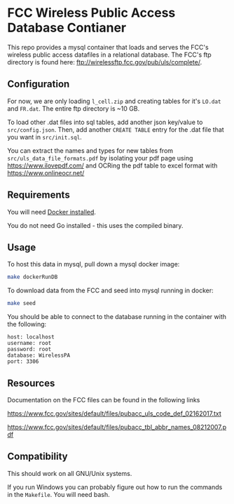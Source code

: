 # FCC Wireless Public Access Database Contianer

This repo provides a mysql container that loads and serves the FCC's wireless public access datafiles in a relational database. The FCC's ftp directory is found here: ftp://wirelessftp.fcc.gov/pub/uls/complete/.

## Configuration

For now, we are only loading `l_cell.zip` and creating tables for it's `LO.dat` and `FR.dat`. The entire ftp directory is ~10 GB.

To load other .dat files into sql tables, add another json key/value to `src/config.json`. Then, add another `CREATE TABLE` entry for the .dat file that you want in `src/init.sql`.

You can extract the names and types for new tables from `src/uls_data_file_formats.pdf` by isolating your pdf page using https://www.ilovepdf.com/ and OCRing the pdf table to excel format with https://www.onlineocr.net/

## Requirements

You will need [Docker installed](https://docs.docker.com/get-docker/).

You do not need Go installed - this uses the compiled binary.

## Usage

To host this data in mysql, pull down a mysql docker image:

```bash
make dockerRunDB
```

To download data from the FCC and seed into mysql running in docker:

```bash
make seed
```

You should be able to connect to the database running in the container with the following:

```
host: localhost
username: root
password: root
database: WirelessPA
port: 3306
```

## Resources

Documentation on the FCC files can be found in the following links

https://www.fcc.gov/sites/default/files/pubacc_uls_code_def_02162017.txt

https://www.fcc.gov/sites/default/files/pubacc_tbl_abbr_names_08212007.pdf

## Compatibility

This should work on all GNU/Unix systems.

If you run Windows you can probably figure out how to run the commands in the `Makefile`. You will need bash.
